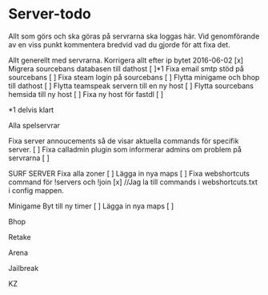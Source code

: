 # Server-todo
Allt som görs och ska göras på servrarna ska loggas här. Vid genomförande av en viss punkt kommentera bredvid vad du gjorde för att fixa det.

Allt generellt med servrarna.
Korrigera allt efter ip bytet 2016-06-02 [x]
Migrera sourcebans databasen till dathost [ ]*1
Fixa email smtp stöd på sourcebans [ ]
Fixa steam login på sourcebans [ ]
Flytta minigame och bhop till dathost [ ]
Flytta teamspeak servern till en ny host [ ]
Flytta sourcebans hemsida till ny host [ ]
Fixa ny host för fastdl [ ]



*1 delvis klart

Alla spelservrar

Fixa server annoucements så de visar aktuella commands för specifik server. [ ]
Fixa calladmin plugin som informerar admins om problem på servrarna [ ]



SURF SERVER
Fixa alla zoner [ ]
Lägga in nya maps [ ]
Fixa webshortcuts command för !servers och !join [x] //Jag la till commands i webshortcuts.txt i config mappen.



Minigame
Byt till ny timer [ ]
Lägga in nya maps [ ]


Bhop


Retake


Arena


Jailbreak


KZ


